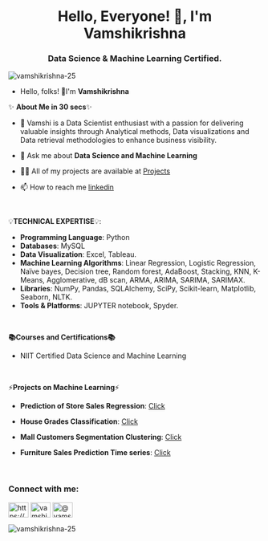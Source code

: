 <h1 align="center">Hello, Everyone! 👋, I'm Vamshikrishna</h1>
<h3 align="center">Data Science & Machine Learning Certified.</h3>
<p align="left"> <img src="https://komarev.com/ghpvc/?username=vamshikrishna-25&label=Profile%20views&color=0e75b6&style=flat" alt="vamshikrishna-25" /> </p>

 
- Hello, folks! 👋I'm **Vamshikrishna**

✨ **About Me in 30 secs**✨


- 👀 Vamshi is a Data Scientist enthusiast with a passion for delivering valuable insights through Analytical methods, Data visualizations and Data retrieval methodologies to enhance business visibility.

- 💬 Ask me about **Data Science and Machine Learning**

- 👨‍💻 All of my projects are available at [Projects](https://github.com/VAMSHIKRISHNA-25)

- 📫 How to reach me [linkedin](https://www.linkedin.com/in/vamshikrishna-narmula/)


 
<p>&nbsp;</p>


💡**TECHNICAL EXPERTISE**💡:

-  **Programming Language**: Python
-  **Databases**: MySQL
-  **Data Visualization**: Excel, Tableau.
-  **Machine Learning Algorithms**: Linear Regression, Logistic Regression, Naïve bayes, Decision tree, Random forest, AdaBoost, Stacking, KNN, K-Means, Agglomerative, dB scan, ARMA, ARIMA, SARIMA, SARIMAX.
-  **Libraries**: NumPy, Pandas, SQLAlchemy, SciPy, Scikit-learn, Matplotlib, Seaborn, NLTK.
-  **Tools & Platforms**: JUPYTER notebook, Spyder.


 
<p>&nbsp;</p>

**📚Courses and Certifications📚**

-  NIIT Certified Data Science and Machine Learning


 
<p>&nbsp;</p>



⚡**Projects on Machine Learning**⚡

-  **Prediction of Store Sales Regression**: [Click](https://github.com/VAMSHIKRISHNA-25/Prediction-Of-Store-Sales_Regression-Project.git)

-  **House Grades Classification**: [Click](https://github.com/VAMSHIKRISHNA-25/House-Grades-Classification-Project.git)

-  **Mall Customers Segmentation Clustering**: [Click](https://github.com/VAMSHIKRISHNA-25/Mall-Customers-Segmentation-Clustering.git)

-  **Furniture Sales Prediction Time series**: [Click](https://github.com/VAMSHIKRISHNA-25/Furniture-Sales-Prediction_Time-series-Project.git)
                                                                                                                    
 
<p>&nbsp;</p>


<h3 align="left">Connect with me:</h3>
<p align="left">
<a href="https://www.linkedin.com/in/vamshikrishna-narmula/" target="blank"><img align="center" src="https://raw.githubusercontent.com/rahuldkjain/github-profile-readme-generator/master/src/images/icons/Social/linked-in-alt.svg" alt="https://www.linkedin.com/in/vamshikrishna-narmula/" height="30" width="40" /></a>
<a href="https://instagram.com/vamshikrishnanarmula" target="blank"><img align="center" src="https://raw.githubusercontent.com/rahuldkjain/github-profile-readme-generator/master/src/images/icons/Social/instagram.svg" alt="vamshikrishnanarmula" height="30" width="40" /></a>
<a href="https://www.hackerrank.com/vamshikrishnana3" target="blank"><img align="center" src="https://raw.githubusercontent.com/rahuldkjain/github-profile-readme-generator/master/src/images/icons/Social/hackerrank.svg" alt="@vamshikrishnana3" height="30" width="40" /></a>
</p>

<p><img align="center" src="https://github-readme-streak-stats.herokuapp.com/?user=vamshikrishna-25&" alt="vamshikrishna-25" /></p>
